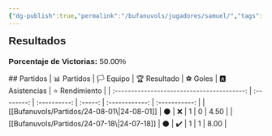 ```yaml
---
{"dg-publish":true,"permalink":"/bufanuvols/jugadores/samuel/","tags":["estadisticas"],"noteIcon":""}
---
```



<span><span><strong style="font-size:1.5em; font-family:&quot;Poppins&quot;, sans-serif;">Resultados</strong></span></span><div style="width: 70%; margin: 0px auto;"><canvas height="0" width="0" style="display: block; box-sizing: border-box; height: 0px; width: 0px;"></canvas></div><p><span><div style="text-align: left; margin-top: 20px; font-family: 'Poppins', sans-serif; font-size: 1.1em;">
	<strong>Porcentaje de Victorias: </strong>
	<span>50.00%</span>
</div></span></p>
## Partidos
|                📊 Partidos                 | 🏳️ Equipo | 🏆 Resultado | ⚽ Goles | 🅰 Asistencias | ⭐ Rendimiento |
| :----------------------------------------: | :--------: | :----------: | :-----: | :------------: | :-----------: |
| [[Bufanuvols/Partidos/24-08-01\|24-08-01]] |     ⚫      |      ❌       |    1    |       0        |     4.50      |
|                [[Bufanuvols/Partidos/24-07-18\|24-07-18]]                |     ⚫      |      ✔️      |    1    |       1        |     8.00      |
